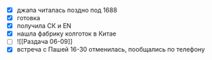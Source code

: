 - [x] джапа читалась поздно под 1688
- [x] готовка
- [x] получила СК и EN
- [x] нашла фабрику колготок в Китае
- [ ] ![[Раздача 06-09]]
- [x] встреча с Пашей 16-30 отменилась, пообщались по телефону